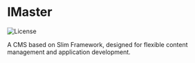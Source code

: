 # IMaster

![License](https://img.shields.io/github/license/hizpark/imaster)

A CMS based on Slim Framework, designed for flexible content management and application development.
